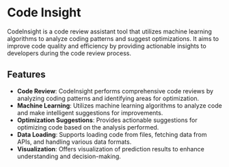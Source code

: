 # Code Insight

CodeInsight is a code review assistant tool that utilizes machine learning algorithms to analyze coding patterns and suggest optimizations. It aims to improve code quality and efficiency by providing actionable insights to developers during the code review process.

## Features

- **Code Review**: CodeInsight performs comprehensive code reviews by analyzing coding patterns and identifying areas for optimization.
- **Machine Learning**: Utilizes machine learning algorithms to analyze code and make intelligent suggestions for improvements.
- **Optimization Suggestions**: Provides actionable suggestions for optimizing code based on the analysis performed.
- **Data Loading**: Supports loading code from files, fetching data from APIs, and handling various data formats.
- **Visualization**: Offers visualization of prediction results to enhance understanding and decision-making.
